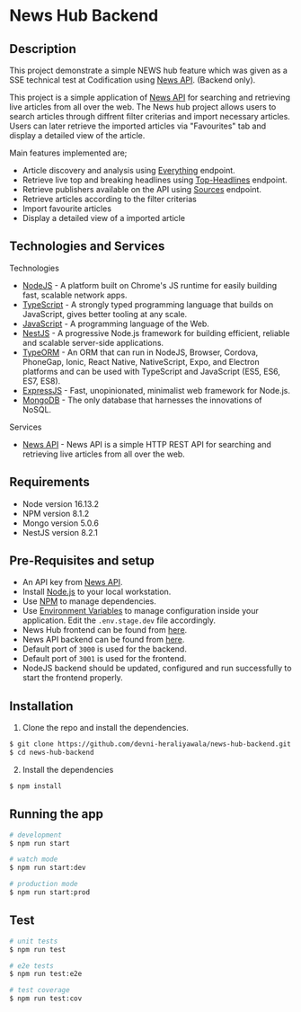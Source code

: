 # News Hub Backend

## Description
This project demonstrate a simple NEWS hub feature which was given as a SSE technical test at Codification using [News API](https://newsapi.org/). (Backend only). 

This project is a simple application of [News API](https://newsapi.org/) for searching and retrieving live articles from all over the web. The News hub project allows users to search articles through diffrent filter criterias and import necessary articles. Users can later retrieve the imported articles via "Favourites" tab and display a detailed view of the article.

Main features implemented are;

- Article discovery and analysis using [Everything](https://newsapi.org/docs/endpoints/everything) endpoint.
- Retrieve live top and breaking headlines using [Top-Headlines](https://newsapi.org/docs/endpoints/top-headlines) endpoint.
- Retrieve publishers available on the API using [Sources](https://newsapi.org/docs/endpoints/sources) endpoint.
- Retrieve articles according to the filter criterias
- Import favourite articles
- Display a detailed view of a imported article


## Technologies and Services
Technologies
- [NodeJS](https://nodejs.org/) -  A platform built on Chrome's JS runtime for easily building fast, scalable network apps.
- [TypeScript](https://www.typescriptlang.org/) - A strongly typed programming language that builds on JavaScript, gives better tooling at any scale.
- [JavaScript](https://www.w3schools.com/js/default.asp) - A programming language of the Web.
- [NestJS](https://github.com/nestjs/nest) - A progressive Node.js framework for building efficient, reliable and scalable server-side applications.
- [TypeORM](https://typeorm.io/) -  An ORM that can run in NodeJS, Browser, Cordova, PhoneGap, Ionic, React Native, NativeScript, Expo, and Electron platforms and can be used with TypeScript and JavaScript (ES5, ES6, ES7, ES8).
- [ExpressJS](http://expressjs.com/) - Fast, unopinionated, minimalist web framework for Node.js.
- [MongoDB](http://www.mongodb.org/) - The only database that harnesses the innovations of NoSQL.

Services
- [News API](https://newsapi.org/) - News API is a simple HTTP REST API for searching and retrieving live articles from all over the web.

## Requirements 
- Node version 16.13.2
- NPM version 8.1.2
- Mongo version 5.0.6
- NestJS version 8.2.1

## Pre-Requisites and setup
- An API key from [News API](https://newsapi.org/account).
- Install [Node.js](https://nodejs.org/) to your local workstation.
- Use [NPM](https://www.npmjs.com/) to manage dependencies.
- Use [Environment Variables]() to manage configuration inside your application. Edit the `.env.stage.dev` file accordingly.
- News Hub frontend can be found from [here](https://github.com/devni-heraliyawala/news-hub-frontend).
- News API backend can be found from [here](https://github.com/devni-heraliyawala/news-hub-backend).
- Default port of `3000` is used for the backend.
- Default port of `3001` is used for the frontend.
- NodeJS backend should be updated, configured and run successfully to start the frontend properly.

## Installation
1. Clone the repo and install the dependencies.
```bash
$ git clone https://github.com/devni-heraliyawala/news-hub-backend.git
$ cd news-hub-backend

```
2. Install the dependencies
```bash
$ npm install
```


## Running the app

```bash
# development
$ npm run start

# watch mode
$ npm run start:dev

# production mode
$ npm run start:prod
```

## Test

```bash
# unit tests
$ npm run test

# e2e tests
$ npm run test:e2e

# test coverage
$ npm run test:cov
```

